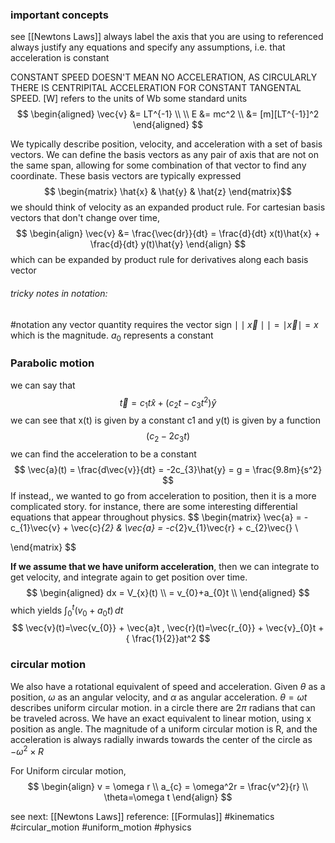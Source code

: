 ### important concepts
see [[Newtons Laws]] 
always label the axis that you are using to referenced
always justify any equations and specify any assumptions, i.e. that acceleration is constant

CONSTANT SPEED DOESN'T MEAN NO ACCELERATION, AS CIRCULARLY THERE IS CENTRIPITAL ACCELERATION FOR CONSTANT TANGENTAL SPEED.
[W] refers to the units of Wb
some standard units
$$
\begin{aligned}
\vec{v} &= LT^{-1} \\
\\
E &= mc^2 \\
 &= [m][LT^{-1}]^2 
\end{aligned}
$$



We typically describe position, velocity, and acceleration with a set of basis vectors. 
We can define the basis vectors as any pair of axis that are not on the same span, allowing for some combination of that vector to find any coordinate. These basis vectors are typically expressed $$
\begin{matrix}
\hat{x} & \hat{y} & \hat{z}
\end{matrix}$$
we should think of velocity as an expanded product rule. For cartesian basis vectors that don't change over time,
$$
\begin{align}
\vec{v} &= \frac{\vec{dr}}{dt} = \frac{d}{dt} x(t)\hat{x} + \frac{d}{dt} y(t)\hat{y}
\end{align}
$$
which can be expanded by product rule for derivatives along each basis vector   

###### tricky notes in notation:
#notation
any vector quantity requires the vector sign $\mid\mid\vec{x}\mid\mid = \mid\vec{x}\mid = x$ which is the magnitude.
$a_{0}$ represents a constant
### Parabolic motion
we can say that
$$
\vec{t} = c_{1}t\hat{x} + (c_{2}t - c_{3}t^2)\hat{y}
$$
we can see that x(t) is given by a constant c1 
and y(t) is given by a function $$
(c_{2}-2c_{3}t)
$$
we can find the acceleration to be a constant $$
\vec{a}(t) = \frac{d\vec{v}}{dt} = -2c_{3}\hat{y} = g = \frac{9.8m}{s^2}
$$
If instead,, we wanted to go from acceleration to position, then it is a more complicated story. 
for instance, there are some interesting differential equations that appear throughout physics.
$$
\begin{matrix}
\vec{a} = -c_{1}\vec{v} + \vec{c}_{2} & \vec{a} = -c_{2}v_{1}\vec{r} + c_{2}\vec{}  \\

\end{matrix}
$$

**If we assume that we have uniform acceleration**, then we can integrate to get velocity, and integrate again to get position over time. 
$$
\begin{aligned}
dx = V_{x}(t) \\
= v_{0}+a_{0}t \\
\end{aligned}
$$
which yields $\int_{0}^{t} (v_{0}+a_{0}t) \, dt$ 
$$
\vec{v}(t)=\vec{v_{0}} + \vec{a}t ,  \vec{r}(t)=\vec{r_{0}} + \vec{v}_{0}t +{ \frac{1}{2}}at^2
$$
### circular motion
We also have a rotational equivalent of speed and acceleration. Given $\theta$ as a position, $\omega$ as an angular velocity, and $\alpha$ as angular acceleration. $\theta = \omega t$ describes uniform circular motion. in a circle there are $2\pi$ radians that can be traveled across. We have an exact equivalent to linear motion, using x position as angle. The magnitude of a uniform circular motion is R, and the acceleration is always radially inwards towards the center of the circle as $-\omega^2 \times R$ 

For Uniform circular motion,
$$
\begin{align}
v = \omega r \\
a_{c} = \omega^2r = \frac{v^2}{r} \\
\theta=\omega t
\end{align}
$$


see next: [[Newtons Laws]]
reference: [[Formulas]]
#kinematics
#circular_motion
#uniform_motion
#physics
